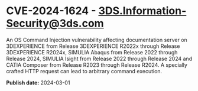 # CVE-2024-1624 - 3DS.Information-Security@3ds.com

An OS Command Injection vulnerability affecting documentation server on 3DEXPERIENCE from Release 3DEXPERIENCE R2022x through Release 3DEXPERIENCE R2024x, SIMULIA Abaqus from Release 2022 through Release 2024, SIMULIA Isight from Release 2022 through Release 2024 and CATIA Composer from Release R2023 through Release R2024. A specially crafted HTTP request can lead to arbitrary command execution.

**Publish date:** 2024-03-01
